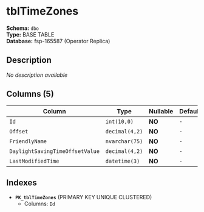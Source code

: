 # tblTimeZones

**Schema:** `dbo`  
**Type:** BASE TABLE  
**Database:** fsp-165587 (Operator Replica)

## Description

*No description available*

## Columns (5)

| Column | Type | Nullable | Default | Keys | Description |
|--------|------|----------|---------|------|-------------|
| `Id` | `int(10,0)` | **NO** | `-` | PK | - |
| `Offset` | `decimal(4,2)` | **NO** | `-` | - | - |
| `FriendlyName` | `nvarchar(75)` | **NO** | `-` | - | - |
| `DaylightSavingTimeOffsetValue` | `decimal(4,2)` | **NO** | `-` | - | - |
| `LastModifiedTime` | `datetime(3)` | **NO** | `-` | - | - |

## Indexes

- **`PK_tblTimeZones`** (PRIMARY KEY UNIQUE CLUSTERED)
  - Columns: `Id`
